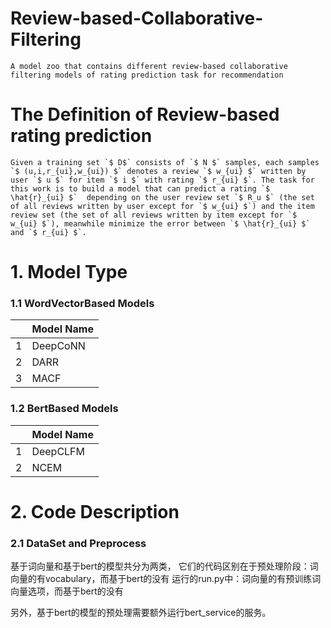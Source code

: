 # Review-based-Collaborative-Filtering
    A model zoo that contains different review-based collaborative filtering models of rating prediction task for recommendation

# The Definition of Review-based rating prediction 
    Given a training set `$ D$` consists of `$ N $` samples, each samples `$ (u,i,r_{ui},w_{ui}) $` denotes a review `$ w_{ui} $` written by user `$ u $` for item `$ i $` with rating `$ r_{ui} $`. The task for this work is to build a model that can predict a rating `$ \hat{r}_{ui} $`  depending on the user review set `$ R_u $` (the set of all reviews written by user except for `$ w_{ui} $`) and the item review set (the set of all reviews written by item except for `$ w_{ui} $`), meanwhile minimize the error between `$ \hat{r}_{ui} $` and `$ r_{ui} $`.

# 1. Model Type
### 1.1 WordVectorBased Models
&ensp; | Model Name
---|---
1 | DeepCoNN
2 | DARR
3 | MACF

### 1.2 BertBased Models
&ensp; | Model Name
---|---
1 | DeepCLFM
2 | NCEM

# 2. Code Description
### 2.1 DataSet and Preprocess



基于词向量和基于bert的模型共分为两类，
它们的代码区别在于预处理阶段：词向量的有vocabulary，而基于bert的没有
运行的run.py中：词向量的有预训练词向量选项，而基于bert的没有

另外，基于bert的模型的预处理需要额外运行bert_service的服务。

